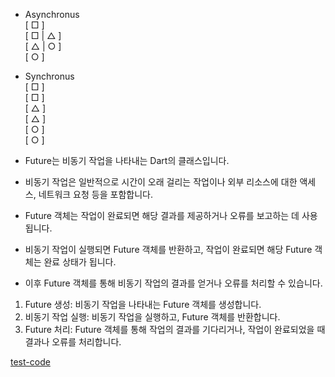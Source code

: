 - Asynchronus <br>
 [ □ ] <br>
 [ □ | △ ] <br>
 [ △ | ○ ] <br>
 [ ○ ] <br>

- Synchronus <br>
 [ □ ]<br>
 [ □ ]<br>
 [ △ ]<br>
 [ △ ]<br>
 [ ○ ]<br>
 [ ○ ]<br>


- Future는 비동기 작업을 나타내는 Dart의 클래스입니다. 
- 비동기 작업은 일반적으로 시간이 오래 걸리는 작업이나 외부 리소스에 대한 액세스, 네트워크 요청 등을 포함합니다. 

- Future 객체는 작업이 완료되면 해당 결과를 제공하거나 오류를 보고하는 데 사용됩니다. 
- 비동기 작업이 실행되면 Future 객체를 반환하고, 작업이 완료되면 해당 Future 객체는 완료 상태가 됩니다. 
- 이후 Future 객체를 통해 비동기 작업의 결과를 얻거나 오류를 처리할 수 있습니다.

1. Future 생성: 
    비동기 작업을 나타내는 Future 객체를 생성합니다.
2. 비동기 작업 실행: 
    비동기 작업을 실행하고, Future 객체를 반환합니다.
3. Future 처리: 
    Future 객체를 통해 작업의 결과를 기다리거나, 작업이 완료되었을 때 결과나 오류를 처리합니다.

[test-code](https://github.com/jyshine/TIL/tree/main/dart/futures-async-wait/lib)